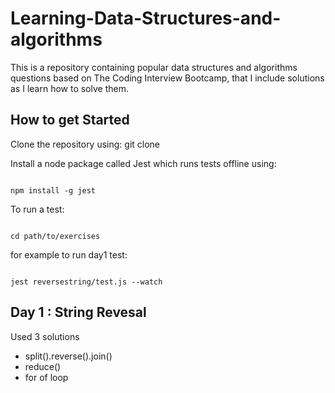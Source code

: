 # Learning-Data-Structures-and-algorithms

This is a repository containing popular data structures and algorithms questions based on The Coding Interview Bootcamp, that I include solutions as I learn how to solve them.

## How to get Started

Clone the repository using: git clone <url provided by github>

Install a node package called Jest which runs tests offline using:

<code>
npm install -g jest
</code>

To run a test:

<code>
cd path/to/exercises
</code>

for example to run day1 test:

<code>
jest reversestring/test.js --watch
</code>

## Day 1 : String Revesal

Used 3 solutions

- split().reverse().join()
- reduce()
- for of loop
